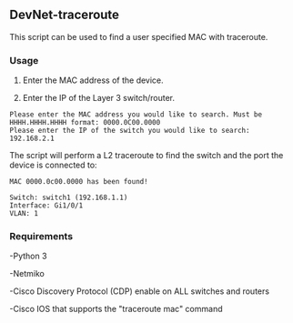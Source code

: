## DevNet-traceroute
This script can be used to find a user specified MAC with traceroute.

### Usage

1. Enter the MAC address of the device.

2. Enter the IP of the Layer 3 switch/router.

```
Please enter the MAC address you would like to search. Must be HHHH.HHHH.HHHH format: 0000.0C00.0000 
Please enter the IP of the switch you would like to search: 192.168.2.1
```
The script will perform a L2 traceroute to find the switch and the port the device is connected to:
```
MAC 0000.0c00.0000 has been found!

Switch: switch1 (192.168.1.1)
Interface: Gi1/0/1
VLAN: 1
```
### Requirements

-Python 3

-Netmiko

-Cisco Discovery Protocol (CDP) enable on ALL switches and routers

-Cisco IOS that supports the "traceroute mac" command
